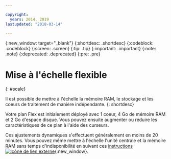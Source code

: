 ```yaml
---

copyright:
  years: 2014, 2019
lastupdated: "2018-03-14"

---
```


<!-- Attribute definitions --> 
{:new_window: target="_blank"}
{:shortdesc: .shortdesc}
{:codeblock: .codeblock}
{:screen: .screen}
{:tip: .tip}
{:important: .important}
{:note: .note}
{:deprecated: .deprecated}
{:pre: .pre}

# Mise à l'échelle flexible
{: #scale}

Il est possible de mettre à l'échelle la mémoire RAM, le stockage et les coeurs de traitement de manière indépendante. 
{: shortdesc}

Votre plan Flex est initialement déployé avec 1 coeur, 4 Go de mémoire RAM et 2 Go d'espace disque. Vous pouvez ensuite augmenter ou réduire les caractéristiques de ce plan à l'aide des curseurs.

Ces ajustements dynamiques s'effectuent généralement en moins de 20 minutes. Vous pouvez même mettre à l'échelle l'unité centrale et la mémoire RAM sans temps d'indisponibilité en suivant ces [instructions ![Icône de lien externe](../../icons/launch-glyph.svg "Icône de lien externe")](https://developer.ibm.com/answers/questions/381931/how-can-i-scale-cpu-up-and-down-without-downtime-o.html){:new_window}.

